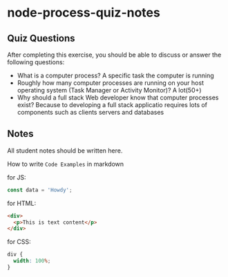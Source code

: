 # node-process-quiz-notes

## Quiz Questions

After completing this exercise, you should be able to discuss or answer the following questions:

- What is a computer process?
  A specific task the computer is running
- Roughly how many computer processes are running on your host operating system (Task Manager or Activity Monitor)?
  A lot(50+)
- Why should a full stack Web developer know that computer processes exist?
  Because to developing a full stack applicatio requires lots of components such as clients servers and databases

## Notes

All student notes should be written here.

How to write `Code Examples` in markdown

for JS:

```javascript
const data = 'Howdy';
```

for HTML:

```html
<div>
  <p>This is text content</p>
</div>
```

for CSS:

```css
div {
  width: 100%;
}
```
